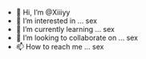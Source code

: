 - 👋 Hi, I’m @Xiiiyy
- 👀 I’m interested in ... sex
- 🌱 I’m currently learning ... sex
- 💞️ I’m looking to collaborate on ... sex
- 📫 How to reach me ... sex

<!---
Xiiiyy/Xiiiyy is a ✨ special ✨ repository because its `README.md` (this file) appears on your GitHub profile.
You can click the Preview link to take a look at your changes.
--->
